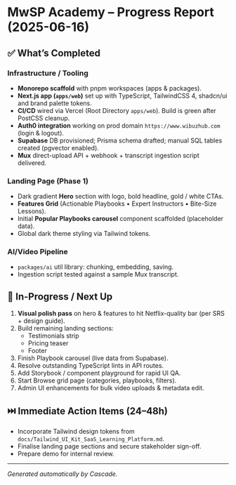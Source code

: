 # MwSP Academy – Progress Report (2025-06-16)

## ✅ What’s Completed

### Infrastructure / Tooling
- **Monorepo scaffold** with pnpm workspaces (apps & packages).
- **Next.js app (`apps/web`)** set up with TypeScript, TailwindCSS 4, shadcn/ui and brand palette tokens.
- **CI/CD** wired via Vercel (Root Directory `apps/web`). Build is green after PostCSS cleanup.
- **Auth0 integration** working on prod domain `https://www.wibuzhub.com` (login & logout).
- **Supabase** DB provisioned; Prisma schema drafted; manual SQL tables created (pgvector enabled).
- **Mux** direct-upload API + webhook + transcript ingestion script delivered.

### Landing Page (Phase 1)
- Dark gradient **Hero** section with logo, bold headline, gold / white CTAs.
- **Features Grid** (Actionable Playbooks • Expert Instructors • Bite-Size Lessons).
- Initial **Popular Playbooks carousel** component scaffolded (placeholder data).
- Global dark theme styling via Tailwind tokens.

### AI/Video Pipeline
- `packages/ai` util library: chunking, embedding, saving.
- Ingestion script tested against a sample Mux transcript.

## 🔄 In-Progress / Next Up
1. **Visual polish pass** on hero & features to hit Netflix-quality bar (per SRS + design guide).
2. Build remaining landing sections:
   - Testimonials strip
   - Pricing teaser
   - Footer
3. Finish Playbook carousel (live data from Supabase).
4. Resolve outstanding TypeScript lints in API routes.
5. Add Storybook / component playground for rapid UI QA.
6. Start Browse grid page (categories, playbooks, filters).
7. Admin UI enhancements for bulk video uploads & metadata edit.

## ⏭️ Immediate Action Items (24–48h)
- Incorporate Tailwind design tokens from `docs/Tailwind_UI_Kit_SaaS_Learning_Platform.md`.
- Finalise landing page sections and secure stakeholder sign-off.
- Prepare demo for internal review.

---
*Generated automatically by Cascade.*
